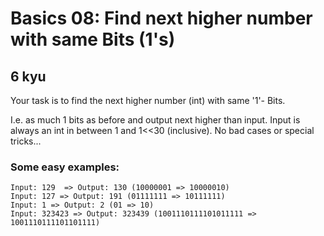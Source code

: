 # Basics 08: Find next higher number with same Bits (1's)
## 6 kyu

Your task is to find the next higher number (int) with same '1'- Bits.

I.e. as much 1 bits as before and output next higher than input. Input is always an int in between 1 and 1<<30 (inclusive). No bad cases or special tricks...

### Some easy examples:
```
Input: 129  => Output: 130 (10000001 => 10000010)
Input: 127 => Output: 191 (01111111 => 10111111)
Input: 1 => Output: 2 (01 => 10)
Input: 323423 => Output: 323439 (1001110111101011111 => 1001110111101101111)
```
